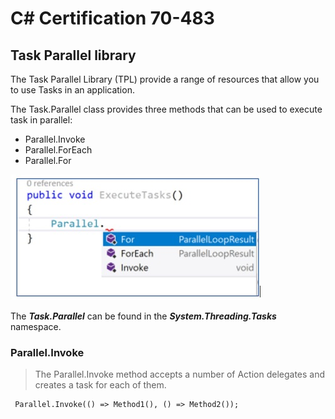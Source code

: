 # C# Certification 70-483

## Task Parallel library

The Task Parallel Library (TPL) provide a range of resources that allow you to use Tasks in an application.

The Task.Parallel class provides three methods that can be used to execute task in parallel:

-	Parallel.Invoke
-	Parallel.ForEach
-	Parallel.For

![alt text](https://github.com/marcosjroig/CSharp_Certification_70-483/blob/master/1%20-%20TPL.JPG)

The *__Task.Parallel__* can be found in the *__System.Threading.Tasks__* namespace.

###  Parallel.Invoke

> The Parallel.Invoke method accepts a number of Action delegates and creates a task for each of them.

```
 Parallel.Invoke(() => Method1(), () => Method2());
```





